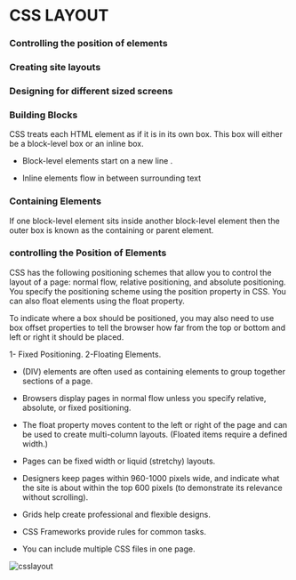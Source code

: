 # CSS LAYOUT

###  Controlling the position of elements
###  Creating site layouts
###  Designing for different sized screens

###  Building Blocks

CSS treats each HTML element as if it is in its own box. This box will either be a block-level box or an inline box.

 - Block-level elements start on a new line .
 
 - Inline elements flow in between surrounding text 

 ### Containing Elements

If one block-level element sits inside another 
block-level element then the outer box is 
known as the containing or parent element.

### controlling the Position of Elements

 CSS has the following positioning schemes that allow you to control 
the layout of a page: normal flow, relative positioning, and absolute 
positioning. You specify the positioning scheme using the position
property in CSS. You can also float elements using the float property.

 To indicate where a box should be positioned, you may also need to use 
box offset properties to tell the browser how far from the top or bottom 
and left or right it should be placed. 

1- Fixed Positioning. 
2-Floating Elements.


+ (DIV) elements are often used as containing elements
   to group together sections of a page.

+  Browsers display pages in normal flow unless you
specify relative, absolute, or fixed positioning.

+ The float property moves content to the left or right
of the page and can be used to create multi-column
layouts. (Floated items require a defined width.)

+  Pages can be fixed width or liquid (stretchy) layouts.

+ Designers keep pages within 960-1000 pixels wide,
and indicate what the site is about within the top 600
pixels (to demonstrate its relevance without scrolling).  

+ Grids help create professional and flexible designs. 

+ CSS Frameworks provide rules for common tasks.

+ You can include multiple CSS files in one page.

![csslayout]( https://www.hoffensoft.com/wp-content/uploads/2018/08/css_grid_layout.jpg)
